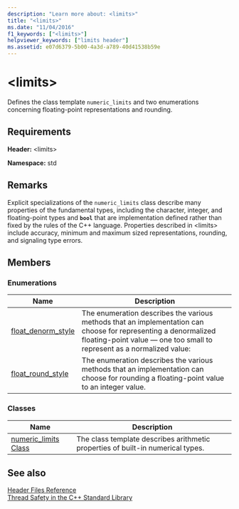 ```yaml
---
description: "Learn more about: <limits>"
title: "<limits>"
ms.date: "11/04/2016"
f1_keywords: ["<limits>"]
helpviewer_keywords: ["limits header"]
ms.assetid: e07d6379-5b00-4a3d-a789-40d41538b59e
---
```

# &lt;limits&gt;

Defines the class template `numeric_limits` and two enumerations concerning floating-point representations and rounding.

## Requirements

**Header:** \<limits>

**Namespace:** std

## Remarks

Explicit specializations of the `numeric_limits` class describe many properties of the fundamental types, including the character, integer, and floating-point types and **`bool`** that are implementation defined rather than fixed by the rules of the C++ language. Properties described in \<limits> include accuracy, minimum and maximum sized representations, rounding, and signaling type errors.

## Members

### Enumerations

|Name|Description|
|-|-|
|[float_denorm_style](../standard-library/limits-enums.md#float_denorm_style)|The enumeration describes the various methods that an implementation can choose for representing a denormalized floating-point value — one too small to represent as a normalized value:|
|[float_round_style](../standard-library/limits-enums.md#float_round_style)|The enumeration describes the various methods that an implementation can choose for rounding a floating-point value to an integer value.|

### Classes

|Name|Description|
|-|-|
|[numeric_limits Class](../standard-library/numeric-limits-class.md)|The class template describes arithmetic properties of built-in numerical types.|

## See also

[Header Files Reference](../standard-library/cpp-standard-library-header-files.md)\
[Thread Safety in the C++ Standard Library](../standard-library/thread-safety-in-the-cpp-standard-library.md)
